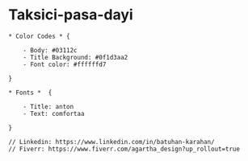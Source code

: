# Taksici-pasa-dayi

<!--The website I made at the request of the driver of the taxi I took.-->

    * Color Codes * {

        - Body: #03112c
        - Title Background: #0f1d3aa2
        - Font color: #ffffffd7

    }

    * Fonts *  {

        - Title: anton
        - Text: comfortaa

    }

    // Linkedin: https://www.linkedin.com/in/batuhan-karahan/
    // Fiverr: https://www.fiverr.com/agartha_design?up_rollout=true